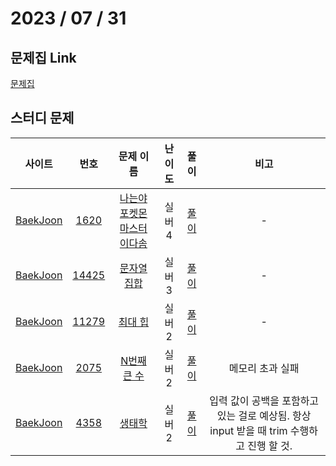 # 2023 / 07 / 31

## 문제집 Link

[문제집](https://github.com/tony9402/baekjoon/tree/main/data_structure2)

## 스터디 문제

|                사이트                |                      번호                      |                              문제 이름                              | 난이도 |                                   풀이                                   |                                           비고                                           |
| :----------------------------------: | :--------------------------------------------: | :-----------------------------------------------------------------: | :----: | :----------------------------------------------------------------------: | :--------------------------------------------------------------------------------------: |
| [BaekJoon](https://www.acmicpc.net/) |  [1620](https://www.acmicpc.net/problem/1620)  | [나는야 포켓몬 마스터 이다솜](https://www.acmicpc.net/problem/1620) | 실버4  | [풀이](../../../../BaekJoon/Solutions/1620_나는야_포켓몬_마스터_이다솜/) |                                            -                                             |
| [BaekJoon](https://www.acmicpc.net/) | [14425](https://www.acmicpc.net/problem/14425) |        [문자열 집합](https://www.acmicpc.net/problem/14425)         | 실버3  |        [풀이](../../../../BaekJoon/Solutions/14425_문자열_집합/)         |                                            -                                             |
| [BaekJoon](https://www.acmicpc.net/) | [11279](https://www.acmicpc.net/problem/11279) |          [최대 힙](https://www.acmicpc.net/problem/11279)           | 실버2  |          [풀이](../../../../BaekJoon/Solutions/11279_최대_힙/)           |                                            -                                             |
| [BaekJoon](https://www.acmicpc.net/) |  [2075](https://www.acmicpc.net/problem/2075)  |         [N번째 큰 수](https://www.acmicpc.net/problem/2075)         | 실버2  |         [풀이](../../../../BaekJoon/Solutions/2075_N번째_큰_수/)         |                                     메모리 초과 실패                                     |
| [BaekJoon](https://www.acmicpc.net/) |  [4358](https://www.acmicpc.net/problem/4358)  |           [생태학](https://www.acmicpc.net/problem/4358)            | 실버2  |           [풀이](../../../../BaekJoon/Solutions/4358_생태학/)            | 입력 값이 공백을 포함하고 있는 걸로 예상됨. 항상 input 받을 때 trim 수행하고 진행 할 것. |
